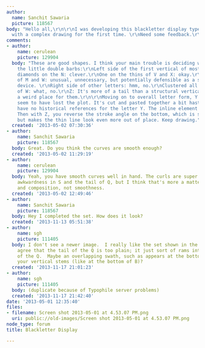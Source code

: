 ```yaml
---
author:
  name: Sanchit Sawaria
  picture: 118567
body: "Hello all,\r\n\r\nI was developing this blackletter display typeface. Struggling
  with a complex drawing for the first time. \r\nNeed some feedback.\r\nThanks"
comments:
- author:
    name: cerulean
    picture: 129904
  body: "These are good shapes. I think your main trouble is deciding where to put
    the little double barbs:\r\nLeft side of the first vertical of most letters: normal.\r\nMaking
    diamonds on the N: clever.\r\nOne on the thins of V and X: okay.\r\nRight side
    of M and W: unusual, unnecessary, but potentially defensible as a sort of bracketing
    device. \r\nRight side of other letters: hmm, no.\r\nClustered all over the middle
    of W: what, no.\r\nZ: It's more of a tail than a structural vertical, so still
    a weird place for them.\r\n\r\nMoving on to overall letter form, Y is where you
    seem to have lost the plot. It's cut and pasted together a bit hastily as if you
    have no historical references for the letter Y. The inline element is reversed.
    Then with Z, you reverse the stroke angle on the bottom, which is sort of interesting
    but makes the thin line look even more out of place. Keep drawing."
  created: '2013-05-02 07:30:36'
- author:
    name: Sanchit Sawaria
    picture: 118567
  body: Great. Do you think the curves are smooth enough?
  created: '2013-05-02 11:29:19'
- author:
    name: cerulean
    picture: 129904
  body: Yeah, you have smooth curves well in hand. The curls are super. I see a little
    awkwardness in S and the tail of Q, but I think that's more a matter of weight
    and composition, not smoothness.
  created: '2013-05-02 12:49:46'
- author:
    name: Sanchit Sawaria
    picture: 118567
  body: Hey I completed the set. How does it look?
  created: '2013-11-13 05:51:38'
- author:
    name: sgh
    picture: 111405
  body: I don't see a newer image.  I really like the set shown in the May image!  I
    agree that the tail of the Q is too plain; it just sort of rams into the body
    of the Q.  Maybe an overlapping swath, such as appears at the bottom of many of
    your vertical stems (like at the bottom of B)?
  created: '2013-11-17 21:01:23'
- author:
    name: sgh
    picture: 111405
  body: (duplicate because of Typophile server problems)
  created: '2013-11-17 21:42:40'
date: '2013-05-01 12:35:40'
files:
- filename: Screen shot 2013-05-01 at 4.53.07 PM.png
  uri: public://old-images/Screen shot 2013-05-01 at 4.53.07 PM.png
node_type: forum
title: Blackletter Display

---
```


